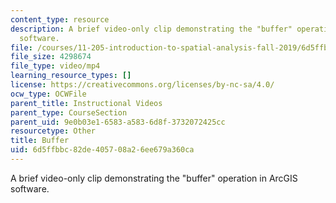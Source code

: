 ```yaml
---
content_type: resource
description: A brief video-only clip demonstrating the "buffer" operation in ArcGIS
  software.
file: /courses/11-205-introduction-to-spatial-analysis-fall-2019/6d5ffbbc82de405708a26ee679a360ca_MIT11_205F19_buffer.mp4
file_size: 4298674
file_type: video/mp4
learning_resource_types: []
license: https://creativecommons.org/licenses/by-nc-sa/4.0/
ocw_type: OCWFile
parent_title: Instructional Videos
parent_type: CourseSection
parent_uid: 9e0b03e1-6583-a583-6d8f-3732072425cc
resourcetype: Other
title: Buffer
uid: 6d5ffbbc-82de-4057-08a2-6ee679a360ca
---
```

A brief video-only clip demonstrating the "buffer" operation in ArcGIS software.